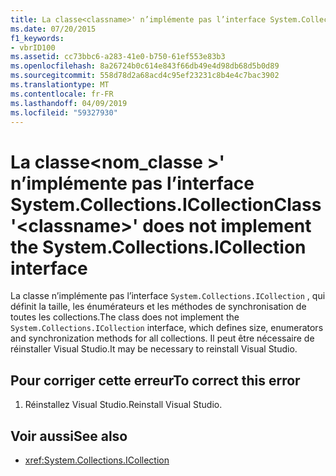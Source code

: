 ```yaml
---
title: La classe<classname>' n’implémente pas l’interface System.Collections.ICollection
ms.date: 07/20/2015
f1_keywords:
- vbrID100
ms.assetid: cc73bbc6-a283-41e0-b750-61ef553e83b3
ms.openlocfilehash: 8a26724b0c614e843f66db49e4d98db68d5b0d89
ms.sourcegitcommit: 558d78d2a68acd4c95ef23231c8b4e4c7bac3902
ms.translationtype: MT
ms.contentlocale: fr-FR
ms.lasthandoff: 04/09/2019
ms.locfileid: "59327930"
---
```

# <a name="class-classname-does-not-implement-the-systemcollectionsicollection-interface"></a><span data-ttu-id="bb35d-102">La classe\<nom_classe >' n’implémente pas l’interface System.Collections.ICollection</span><span class="sxs-lookup"><span data-stu-id="bb35d-102">Class '\<classname>' does not implement the System.Collections.ICollection interface</span></span>
<span data-ttu-id="bb35d-103">La classe n’implémente pas l’interface `System.Collections.ICollection` , qui définit la taille, les énumérateurs et les méthodes de synchronisation de toutes les collections.</span><span class="sxs-lookup"><span data-stu-id="bb35d-103">The class does not implement the `System.Collections.ICollection` interface, which defines size, enumerators and synchronization methods for all collections.</span></span> <span data-ttu-id="bb35d-104">Il peut être nécessaire de réinstaller Visual Studio.</span><span class="sxs-lookup"><span data-stu-id="bb35d-104">It may be necessary to reinstall Visual Studio.</span></span>  
  
## <a name="to-correct-this-error"></a><span data-ttu-id="bb35d-105">Pour corriger cette erreur</span><span class="sxs-lookup"><span data-stu-id="bb35d-105">To correct this error</span></span>  
  
1. <span data-ttu-id="bb35d-106">Réinstallez Visual Studio.</span><span class="sxs-lookup"><span data-stu-id="bb35d-106">Reinstall Visual Studio.</span></span>  
  
## <a name="see-also"></a><span data-ttu-id="bb35d-107">Voir aussi</span><span class="sxs-lookup"><span data-stu-id="bb35d-107">See also</span></span>

- <xref:System.Collections.ICollection>
